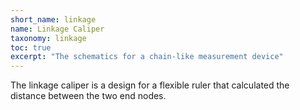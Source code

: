 ```yaml
---
short_name: linkage
name: Linkage Caliper
taxonomy: linkage
toc: true
excerpt: "The schematics for a chain-like measurement device"
---
```

The linkage caliper is a design for a flexible ruler that calculated the distance between the two end nodes.
